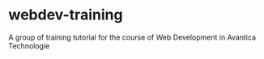 webdev-training
===============

A group of training tutorial for the course of Web Development in Avantica Technologie
